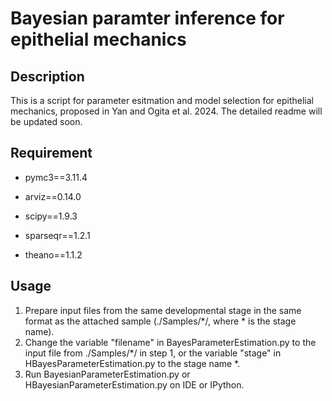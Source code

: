 Bayesian paramter inference for epithelial mechanics
===

## Description

This is a script for parameter esitmation and model selection for epithelial mechanics, proposed in Yan and Ogita et al. 2024. 
The detailed readme will be updated soon.

## Requirement

* pymc3==3.11.4

* arviz==0.14.0

* scipy==1.9.3

* sparseqr==1.2.1

* theano==1.1.2

## Usage

1. Prepare input files from the same developmental stage in the same format as the attached sample (./Samples/*/, where * is the stage name).
2. Change the variable "filename" in BayesParameterEstimation.py to the input file from ./Samples/*/ in step 1, or the variable "stage" in HBayesParameterEstimation.py to the stage name *.
3. Run BayesianParameterEstimation.py or HBayesianParameterEstimation.py on IDE or IPython.
